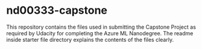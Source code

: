# nd00333-capstone
This repository contains the files used in submitting the Capstone Project as required by Udacity for completing the Azure ML Nanodegree. 
The readme inside starter file directory explains the contents of the files clearly.
